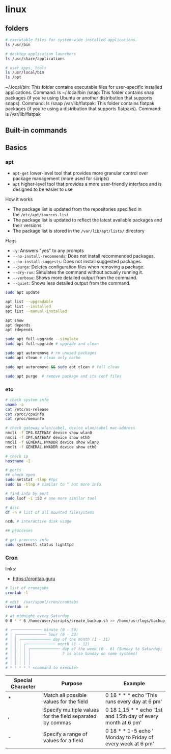# linux

## folders

```sh
# executable files for system-wide installed applications.
ls /usr/bin

# desktop application launchers
ls /usr/share/applications

# user apps, tools
ls /usr/local/bin
ls /opt
```



~/.local/bin: This folder contains executable files for user-specific installed applications.
Command: ls ~/.local/bin
/snap: This folder contains snap packages (if you're using Ubuntu or another distribution that supports snaps).
Command: ls /snap
/var/lib/flatpak: This folder contains flatpak packages (if you're using a distribution that supports flatpaks).
Command: ls /var/lib/flatpak

## Built-in commands

## Basics

### apt

- `apt-get` lower-level tool that provides more granular control over package management (more used for scripts)
- `apt` higher-level tool that provides a more user-friendly interface and is designed to be easier to use

How it works

- The package list is updated from the repositories specified in the `/etc/apt/sources.list`
- The package list is updated to reflect the latest available packages and their versions
- The package list is stored in the `/var/lib/apt/lists/` directory

Flags

- `-y`: Answers "yes" to any prompts
- `--no-install-recommends`: Does not install recommended packages.
- `--no-install-suggests`: Does not install suggested packages.
- `--purge`: Deletes configuration files when removing a package.
- `--dry-run`: Simulates the command without actually running it.
- `--verbose`: Shows more detailed output from the command.
- `--quiet`: Shows less detailed output from the command.

```bash
sudo apt update

apt list --upgradable
apt list --installed
apt list --manual-installed

apt show
apt depends
apt rdepends

sudo apt full-upgrade --simulate
sudo apt full-upgrade # upgrade and clean

sudo apt autoremove # rm unused packages
sudo apt clean # clean only cache

sudo apt autoremove && sudo apt clean # full clean

sudo apt purge  # remove package and its conf files
```

### etc

```bash
# check system info
uname -a
cat /etc/os-release
cat /proc/cpuinfo
cat /proc/meminfo

# check gateway wlan/cabel, device wlan/cabel mac-address
nmcli -f IP4.GATEWAY device show wlan0
nmcli -f IP4.GATEWAY device show eth0
nmcli -f GENERAL.HWADDR device show wlan0
nmcli -f GENERAL.HWADDR device show eth0

# check ip
hostname -I

# ports 
## check open
sudo netstat -tlnp #tpc
sudo ss -tlnp # similar to ^ but more info

# find info by port
sudo lsof -i :53 # one more similar tool

# disc
df -h # list of all mounted filesystems

ncdu # interactive disk usage

## procceses

# get proccess info
sudo systemctl status lighttpd
```
### Cron

links:

- https://crontab.guru

```bash
# list of cronejobs
crontab -l

# edit  /var/spool/cron/crontabs 
crontab -e

# at midnight every Saturday
0 0 * * 6 /home/user/scripts/create_backup.sh >> /home/usr/logs/backup_log.txt
```

```bash
# ┌───────────── minute (0 - 59)
# │ ┌───────────── hour (0 - 23)
# │ │ ┌───────────── day of the month (1 - 31)
# │ │ │ ┌───────────── month (1 - 12)
# │ │ │ │ ┌───────────── day of the week (0 - 6) (Sunday to Saturday;
# │ │ │ │ │              7 is also Sunday on some systems)
# │ │ │ │ │
# │ │ │ │ │
# * * * * * <command to execute>
```

| **Special Character** | **Purpose**                                               | **Example**                                                  |
| --------------------- | --------------------------------------------------------- | ------------------------------------------------------------ |
| *                     | Match all possible values for the field                   | 0 18 * * * echo 'This runs every day at 6 pm'                |
| ,                     | Specify multiple values for the field separated by commas | 0 18 1,15 * * echo '1st and 15th day of every month at 6 pm' |
| -                     | Specify a range of values for a field                     | 0 18 * * 1-5 echo ' Monday to Friday of every week at 6 pm'  |
